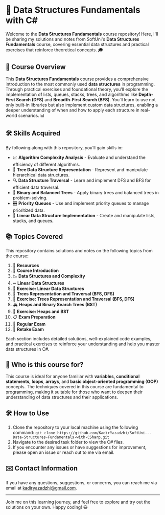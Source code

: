 # 📘 Data Structures Fundamentals with C# 

Welcome to the **Data Structures Fundamentals** course repository! Here, I'll be sharing my solutions and notes from SoftUni's **Data Structures Fundamentals** course, covering essential data structures and practical exercises that reinforce theoretical concepts. 🎓

## 🌟 Course Overview

This **Data Structures Fundamentals** course provides a comprehensive introduction to the most commonly used **data structures** in programming. Through practical exercises and foundational theory, you'll explore the implementation of lists, queues, stacks, trees, and algorithms like **Depth-First Search (DFS)** and **Breadth-First Search (BFS)**. You’ll learn to use not only built-in libraries but also implement custom data structures, enabling a deeper understanding of when and how to apply each structure in real-world scenarios. 📊

## 🛠️ Skills Acquired

By following along with this repository, you’ll gain skills in:

- 📈 **Algorithm Complexity Analysis** - Evaluate and understand the efficiency of different algorithms.
- 🌲 **Tree Data Structure Representation** - Represent and manipulate hierarchical data structures.
- 🔍 **Data Structure Traversal** - Learn and implement DFS and BFS for efficient data traversal.
- 🌳 **Binary and Balanced Trees** - Apply binary trees and balanced trees in problem-solving.
- 🎛️ **Priority Queues** - Use and implement priority queues to manage prioritized data.
- 📜 **Linear Data Structure Implementation** - Create and manipulate lists, stacks, and queues.

## 📚 Topics Covered

This repository contains solutions and notes on the following topics from the course:

1. 📑 **Resources**  
2. 📜 **Course Introduction**  
3. 📉 **Data Structures and Complexity**  
4. ➖ **Linear Data Structures**  
5. 📝 **Exercise: Linear Data Structures**  
6. 🌲 **Trees Representation and Traversal (BFS, DFS)**  
7. 📝 **Exercise: Trees Representation and Traversal (BFS, DFS)**  
8. 🏔️ **Heaps and Binary Search Trees (BST)**  
9. 📝 **Exercise: Heaps and BST**  
10. 📋 **Exam Preparation**  
11. 📝 **Regular Exam**  
12. 🔄 **Retake Exam**  

Each section includes detailed solutions, well-explained code examples, and practical exercises to reinforce your understanding and help you master data structures in C#.

## 🎯 Who is this course for?

This course is ideal for anyone familiar with **variables**, **conditional statements**, **loops**, **arrays**, and **basic object-oriented programming (OOP)** concepts. The techniques covered in this course are fundamental to programming, making it suitable for those who want to deepen their understanding of data structures and their applications.

## 🛠️ How to Use
1. Clone the repository to your local machine using the following command:
`git clone https://github.com/KadirYazadzhi/SoftUni---Data-Structures-Fundamentals-with-CSharp.git`
2. Navigate to the desired task folder to view the C# files.
3. If you encounter any issues or have suggestions for improvement, please open an issue or reach out to me via email.

## ✉️ Contact Information
If you have any questions, suggestions, or concerns, you can reach me via email at kadiryazadzhi@gmail.com.

---

Join me on this learning journey, and feel free to explore and try out the solutions on your own. Happy coding! 😃
